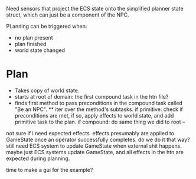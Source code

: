 Need sensors that project the ECS state onto the simplified planner state struct, which can just be a component of the NPC.

PLanning can be triggered when:
* no plan present
* plan finished
* world state changed


# Plan

* Takes copy of world state.
* starts at root of domain: the first compound task in the htn file?
* finds first method to pass preconditions in the compound task called "Be an NPC".
** iter over the method's subtasks.
   if primitive: 
    check if preconditions are met, if so, apply effects to world state, and add primitive task to the plan.
   if compound:
    do same thing we did to root –



not sure if i need expected effects. 
effects presumably are applied to GameState once an operator successfully completes.
do we do it that way?
still need ECS system to update GameState when external shit happens.
maybe just ECS systems update GameState, and all effects in the htn are expected during planning.


time to make a gui for the example?

